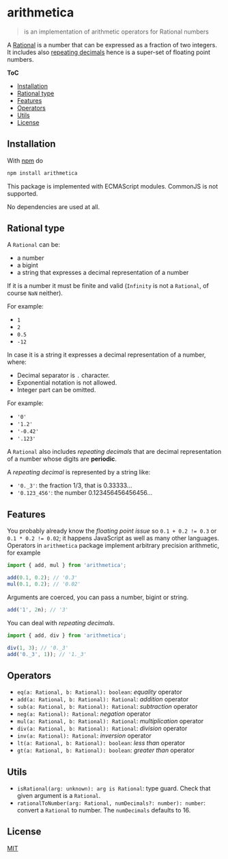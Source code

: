 # arithmetica

> is an implementation of arithmetic operators for Rational numbers

A [Rational](https://en.wikipedia.org/wiki/Rational_number) is a number that can be expressed as a fraction of two integers.
It includes also [repeating decimals](https://en.wikipedia.org/wiki/Repeating_decimal) hence is a super-set of floating point numbers.

**ToC**

- [Installation](#installation)
- [Rational type](#rational-type)
- [Features](#features)
- [Operators](#operators)
- [Utils](#utils)
- [License](#license)

## Installation

With [npm](https://www.npmjs.com/) do

```sh
npm install arithmetica
```

This package is implemented with ECMAScript modules. CommonJS is not supported.

No dependencies are used at all.

## Rational type

A `Rational` can be:
- a number
- a bigint
- a string that expresses a decimal representation of a number

If it is a number it must be finite and valid (`Infinity` is not a `Rational`, of course `NaN` neither).

For example:
- `1`
- `2`
- `0.5`
- `-12`

In case it is a string it expresses a decimal representation of a number, where:
- Decimal separator is `.` character.
- Exponential notation is not allowed.
- Integer part can be omitted.

For example:

- `'0'`
- `'1.2'`
- `'-0.42'`
- `'.123'`


A `Rational` also includes *repeating decimals* that are decimal representation of a number whose digits are **periodic**.

A _repeating decimal_ is represented by a string like:

- `'0._3'`: the fraction 1/3, that is 0.33333...
- `'0.123_456'`: the number 0.123456456456456...

## Features

You probably already know the _floating point issue_ so `0.1 + 0.2 != 0.3` or `0.1 * 0.2 != 0.02`; it happens JavaScript as well as many other languages.
Operators in `arithmetica` package implement arbitrary precision arithmetic, for example

```js
import { add, mul } from 'arithmetica';

add(0.1, 0.2); // '0.3'
mul(0.1, 0.2); // '0.02'
```

Arguments are coerced, you can pass a number, bigint or string.

```js
add('1', 2n); // '3'
```

You can deal with _repeating decimals_.

```js
import { add, div } from 'arithmetica';

div(1, 3); // '0._3'
add('0._3', 1)); // '1._3'
```

## Operators

- `eq(a: Rational, b: Rational): boolean`: _equality_ operator
- `add(a: Rational, b: Rational): Rational`: _addition_ operator
- `sub(a: Rational, b: Rational): Rational`: _subtraction_ operator
- `neg(a: Rational): Rational`: _negation_ operator
- `mul(a: Rational, b: Rational): Rational`: _multiplication_ operator
- `div(a: Rational, b: Rational): Rational`: _division_ operator
- `inv(a: Rational): Rational`: _inversion_ operator
- `lt(a: Rational, b: Rational): boolean`: _less than_ operator
- `gt(a: Rational, b: Rational): boolean`: _greater than_ operator

## Utils

- `isRational(arg: unknown): arg is Rational`: type guard. Check that given argument is a `Rational`.
- `rationalToNumber(arg: Rational, numDecimals?: number): number`: convert a `Rational` to number. The `numDecimals` defaults to 16.


## License

[MIT](https://fibo.github.io/mit-license)

